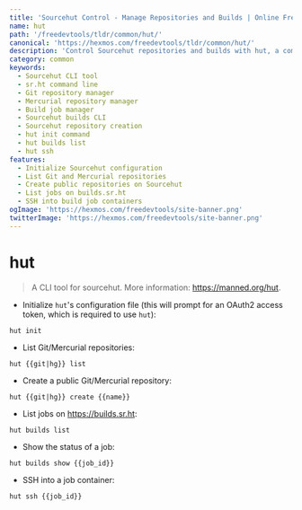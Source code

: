 ```yaml
---
title: 'Sourcehut Control - Manage Repositories and Builds | Online Free DevTools by Hexmos'
name: hut
path: '/freedevtools/tldr/common/hut/'
canonical: 'https://hexmos.com/freedevtools/tldr/common/hut/'
description: 'Control Sourcehut repositories and builds with hut, a command-line interface. List repositories, create new projects, and manage build jobs. Free online tool, no registration required.'
category: common
keywords:
  - Sourcehut CLI tool
  - sr.ht command line
  - Git repository manager
  - Mercurial repository manager
  - Build job manager
  - Sourcehut builds CLI
  - Sourcehut repository creation
  - hut init command
  - hut builds list
  - hut ssh
features:
  - Initialize Sourcehut configuration
  - List Git and Mercurial repositories
  - Create public repositories on Sourcehut
  - List jobs on builds.sr.ht
  - SSH into build job containers
ogImage: 'https://hexmos.com/freedevtools/site-banner.png'
twitterImage: 'https://hexmos.com/freedevtools/site-banner.png'
---
```


# hut

> A CLI tool for sourcehut.
> More information: <https://manned.org/hut>.

- Initialize `hut`'s configuration file (this will prompt for an OAuth2 access token, which is required to use `hut`):

`hut init`

- List Git/Mercurial repositories:

`hut {{git|hg}} list`

- Create a public Git/Mercurial repository:

`hut {{git|hg}} create {{name}}`

- List jobs on <https://builds.sr.ht>:

`hut builds list`

- Show the status of a job:

`hut builds show {{job_id}}`

- SSH into a job container:

`hut ssh {{job_id}}`
